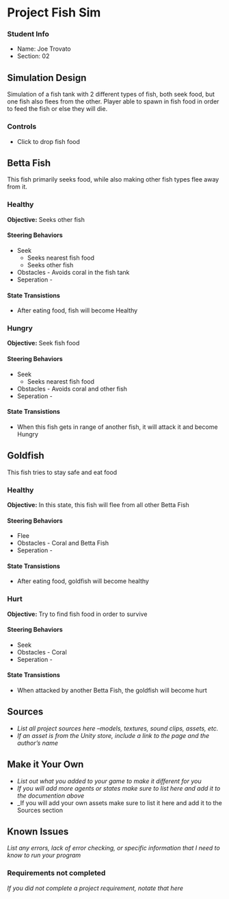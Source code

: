 # Project Fish Sim

### Student Info

-   Name: Joe Trovato
-   Section: 02

## Simulation Design

Simulation of a fish tank with 2 different types of fish, both seek food, but one fish also flees from the other. Player able to spawn in fish food in order to feed the fish or else they will die.

### Controls

-   Click to drop fish food

## Betta Fish

This fish primarily seeks food, while also making other fish types flee away from it.

### Healthy

**Objective:** Seeks other fish

#### Steering Behaviors

- Seek
   - Seeks nearest fish food
   - Seeks other fish
- Obstacles - Avoids coral in the fish tank
- Seperation -
   
#### State Transistions

- After eating food, fish will become Healthy
   
### Hungry

**Objective:** Seek fish food

#### Steering Behaviors

- Seek
    - Seeks nearest fish food
- Obstacles - Avoids coral and other fish
- Seperation - 
   
#### State Transistions

- When this fish gets in range of another fish, it will attack it and become Hungry

## Goldfish

This fish tries to stay safe and eat food

### Healthy

**Objective:** In this state, this fish will flee from all other Betta Fish

#### Steering Behaviors

- Flee
- Obstacles - Coral and Betta Fish
- Seperation - 
   
#### State Transistions

- After eating food, goldfish will become healthy
   
### Hurt

**Objective:** Try to find fish food in order to survive

#### Steering Behaviors

- Seek
- Obstacles - Coral
- Seperation - 
   
#### State Transistions

- When attacked by another Betta Fish, the goldfish will become hurt

## Sources

-   _List all project sources here –models, textures, sound clips, assets, etc._
-   _If an asset is from the Unity store, include a link to the page and the author’s name_

## Make it Your Own

- _List out what you added to your game to make it different for you_
- _If you will add more agents or states make sure to list here and add it to the documention above_
- _If you will add your own assets make sure to list it here and add it to the Sources section

## Known Issues

_List any errors, lack of error checking, or specific information that I need to know to run your program_

### Requirements not completed

_If you did not complete a project requirement, notate that here_

